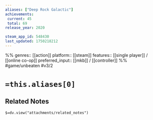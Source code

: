 ```yaml
---
aliases: ["Deep Rock Galactic"]
achievements:
 current: 45
 total: 69
release_year: 2020

steam_app_id: 548430
last_updated: 1750218212
---
```

%%
genres:: [[action]]
platform:: [[steam]]
features:: [[single player]] / [[online co-op]]
preferred_input:: [[mkb]] / [[controller]]
%%
#game/unbeaten
#v3/2

# `=this.aliases[0]`
## Related Notes
`$=dv.view("attachments/related_notes")`